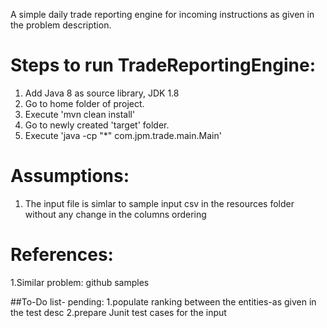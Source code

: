  
A simple daily trade reporting engine for incoming instructions as given in the problem description.
   
# Steps to run TradeReportingEngine:
1. Add Java 8 as source library, JDK 1.8 
2. Go to home folder of project.
3. Execute 'mvn clean install'
4. Go to newly created 'target' folder.
5. Execute 'java -cp "*" com.jpm.trade.main.Main'

# Assumptions:
1. The input file is simlar to sample input csv in the resources folder without any change in the columns ordering


# References:
1.Similar problem: github samples

##To-Do list- pending:
1.populate ranking between the entities-as given in the test desc
2.prepare Junit test cases for the input